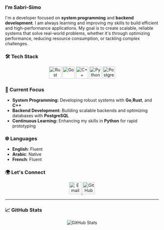 ### I’m Sabri-Simo

I'm a developer focused on **system programming** and **backend development**. I am always learning and improving my skills to build efficient and high-performance applications. My goal is to create scalable, reliable systems that solve real-world problems, whether it's through optimizing performance, reducing resource consumption, or tackling complex challenges.

### 🛠 Tech Stack

<p align="center">
 <img src="https://img.icons8.com/color/48/000000/rust-programming-language.png" alt="Rust" width="40" height="40"/>
  <img src="https://cdn.jsdelivr.net/gh/devicons/devicon/icons/go/go-original.svg" alt="Go" width="40" height="40"/>
  <img src="https://cdn.jsdelivr.net/gh/devicons/devicon/icons/cplusplus/cplusplus-original.svg" alt="C++" width="40" height="40"/>
  <img src="https://cdn.jsdelivr.net/gh/devicons/devicon/icons/python/python-original.svg" alt="Python" width="40" height="40"/>
  <img src="https://cdn.jsdelivr.net/gh/devicons/devicon/icons/postgresql/postgresql-original.svg" alt="PostgreSQL" width="40" height="40"/>
</p>

### 🌱 Current Focus
- **System Programming:** Developing robust systems with **Go**,**Rust**, and **C++**
- **Backend Development:** Building scalable backends and optimizing databases with **PostgreSQL**
- **Continuous Learning:** Enhancing my skills in **Python** for rapid prototyping

### 🌐 Languages
- **English**: Fluent
- **Arabic**: Native
- **French**: Fluent

### 🌍 Let's Connect
<p align="center">
  <a href="mailto:sabri.cloud.c@gmail.com">
    <img src="https://cdn.jsdelivr.net/gh/devicons/devicon/icons/google/google-original.svg" alt="Email" width="40" height="40"/>
  </a>
  <a href="https://github.com/Sabri-Simo">
    <img src="https://cdn.jsdelivr.net/gh/devicons/devicon/icons/github/github-original.svg" alt="GitHub" width="40" height="40"/>
  </a>
</p>

---

### 📈 GitHub Stats

<p align="center">
  <img src="https://github-readme-stats.vercel.app/api?username=Sabri-Simo&show_icons=true&theme=tokyonight" alt="GitHub Stats" />
</p>
